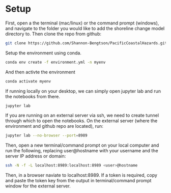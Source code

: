 # Setup

First, open a the terminal (mac/linux) or the command prompt (windows), and navigate to the folder you would like to add the shoreline change model directory to. Then clone the repo from github:

```sh
git clone https://github.com/Shannon-Bengtson/PacificCoastalHazards.git
```

Setup the environment using conda.

```sh
conda env create -f environment.yml -n myenv
```

And then activte the environment

```sh
conda activate myenv
```

If running locally on your desktop, we can simply open jupyter lab and run the notebooks from there.

```sh
jupyter lab
```

If you are running on an external server via ssh, we need to create tunnel through which to open the notebooks. On the external server (where the environment and github repo are located), run:

```sh
jupyter lab --no-browser --port=8989
```

Then, open a new terminal/command prompt on your local computer and run the following, replacing user@hostname with your username and the server IP address or domain:

```sh
ssh -N -f -L localhost:8989:localhost:8989 <user>@hostname
```

Then, in a browser naviate to localhost:8989. If a token is required, copy and paste the token key from the output in terminal/command prompt window for the external server.
